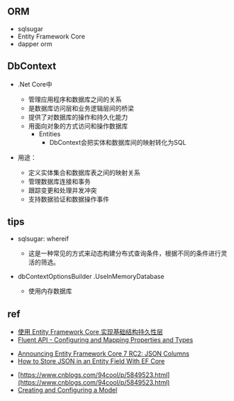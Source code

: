 

## ORM
+ sqlsugar
+ Entity Framework Core
+ dapper orm

## DbContext
+ .Net Core中
    + 管理应用程序和数据库之间的关系
    + 是数据库访问层和业务逻辑层间的桥梁
    + 提供了对数据库的操作和持久化能力
    + 用面向对象的方式访问和操作数据库
        + Entities   
            + DbContext会把实体和数据库间的映射转化为SQL

+ 用途：
    + 定义实体集合和数据库表之间的映射关系
    + 管理数据库连接和事务
    + 跟踪变更和处理并发冲突
    + 支持数据验证和数据操作事件

## tips
+ sqlsugar: whereif
    + 这是一种常见的方式来动态构建分布式查询条件，根据不同的条件进行灵活的筛选。

+ dbContextOptionsBuilder .UseInMemoryDatabase
    + 使用内存数据库

## ref
+ [使用 Entity Framework Core 实现基础结构持久性层]()
+ [Fluent API - Configuring and Mapping Properties and Types](https://learn.microsoft.com/en-us/ef/ef6/modeling/code-first/fluent/types-and-properties)
<!-- json -->
+ [Announcing Entity Framework Core 7 RC2: JSON Columns](https://devblogs.microsoft.com/dotnet/announcing-ef7-release-candidate-2/)
+ [How to Store JSON in an Entity Field With EF Core](https://code-maze.com/efcore-store-json-in-an-entity-field/)
<!-- 动态模型 -->
+ [https://www.cnblogs.com/94cool/p/5849523.html](https://www.cnblogs.com/94cool/p/5849523.html)
+ [Creating and Configuring a Model](https://learn.microsoft.com/en-us/ef/core/modeling/)